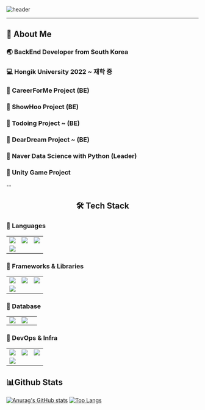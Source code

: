 <!--Header-->
![header](https://capsule-render.vercel.app/api?type=waving&color=0:0f0c29,50:302b63,100:24243e&height=250&text=I'm%20Hyesuhan&fontColor=ffffff&fontSize=45&fontAlign=50&fontAlignY=50)

---
<!--Body-->
## :raising_hand: About Me
### :earth_asia: BackEnd Developer from South Korea <br/>
### :computer: Hongik University 2022 ~ 재학 중 
### :art: CareerForMe Project (BE)
### :art: ShowHoo Project (BE)
### :art: Todoing Project ~ (BE)
### :art: DearDream Project ~ (BE)
### :art: Naver Data Science with Python (Leader)
### :art: Unity Game Project
--

<h2 align="center">🛠 Tech Stack</h2>

<h3>📌 Languages</h3>

<table>
  <tr>
    <td><img src="https://img.shields.io/badge/Spring-6DB33F?style=flat-square&logo=Spring&logoColor=white"/></td>
    <td><img src="https://img.shields.io/badge/C%2B%2B-00599C?style=flat-square&logo=c%2B%2B&logoColor=white"/></td>
    <td><img src="https://img.shields.io/badge/C%23-239120?style=flat-square&logo=c-sharp&logoColor=white"/></td>
  </tr>
  <tr>
    <td><img src="https://img.shields.io/badge/Python-3776AB?style=flat-square&logo=Python&logoColor=white"/></td>
    <td></td>
    <td></td>
  </tr>
</table>

<h3>📌 Frameworks & Libraries</h3>

<table>
  <tr>
    <td><img src="https://img.shields.io/badge/Spring Boot-6DB33F?style=flat-square&logo=springboot&logoColor=white"/></td>
    <td><img src="https://img.shields.io/badge/springsecurity-6DB33F?style=flat-square&logo=springsecurity&logoColor=white"/></td>
    <td><img src="https://img.shields.io/badge/scikitlearn-F7931E?style=flat-square&logo=scikitlearn&logoColor=white"/></td>
  </tr>
  <tr>
    <td><img src="https://img.shields.io/badge/Unity-FFFFFF?style=flat-square&logo=unity&logoColor=white"/></td>
    <td></td>
    <td></td>
  </tr>
</table>

<h3>📌 Database</h3>

<table>
  <tr>
    <td><img src="https://img.shields.io/badge/MySQL-4479A1?style=flat-square&logo=MySQL&logoColor=white"/></td>
    <td><img src="https://img.shields.io/badge/redis-FF4438?style=flat-square&logo=redis&logoColor=white"/></td>
    <td></td>
  </tr>
</table>

<h3>📌 DevOps & Infra</h3>

<table>
  <tr>
    <td><img src="https://img.shields.io/badge/Amazon%20AWS-232F3E?style=flat-square&logo=amazonaws&logoColor=white"/></td>
    <td><img src="https://img.shields.io/badge/docker-2496ED?style=flat-square&logo=docker&logoColor=white"/></td>
    <td><img src="https://img.shields.io/badge/nginx-009639?style=flat-square&logo=nginx&logoColor=white"/></td>
  </tr>
  <tr>
    <td><img src="https://img.shields.io/badge/githubactions-2088FF?style=flat-square&logo=githubactions&logoColor=white"/></td>
    <td></td>
    <td></td>
  </tr>
</table>

## 📊Github Stats
[![Anurag's GitHub stats](https://github-readme-stats.vercel.app/api?username=hyesuhan)](https://github.com/anuraghazra/github-readme-stats)
[![Top Langs](https://github-readme-stats.vercel.app/api/top-langs/?username=hyesuhan&layout=compact&langs_count=10&hide=html,css,dockerfile)](https://github.com/anuraghazra/github-readme-stats)



